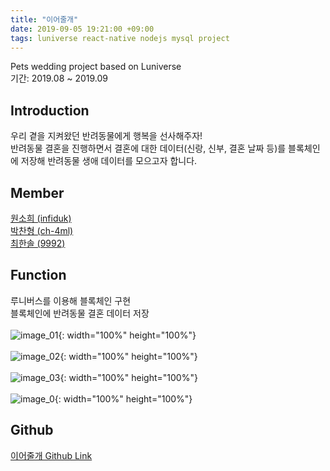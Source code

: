 ```yaml
---
title: "이어줄개"
date: 2019-09-05 19:21:00 +09:00
tags: luniverse react-native nodejs mysql project
---
```


Pets wedding project based on Luniverse
<br />기간: 2019.08 ~ 2019.09

## Introduction
우리 곁을 지켜왔던 반려동물에게 행복을 선사해주자!
<br />반려동물 결혼을 진행하면서 결혼에 대한 데이터(신랑, 신부, 결혼 날짜 등)를 블록체인에 저장해 반려동물 생애 데이터를 모으고자 합니다.

## Member
[원소희 (infiduk)](https://github.com/infiduk)
<br />[박찬형 (ch-4ml)](https://github.com/ch-4ml)
<br />[최한솔 (9992)](https://github.com/9992)

## Function
루니버스를 이용해 블록체인 구현
<br />블록체인에 반려동물 결혼 데이터 저장
<br /><br />![image_01](https://user-images.githubusercontent.com/48206157/67188184-c1de0b80-f426-11e9-8782-1336a12deeef.jpg){: width="100%" height="100%"}
<br /><br />![image_02](https://user-images.githubusercontent.com/48206157/67188186-c276a200-f426-11e9-931d-d01421feefdf.jpg){: width="100%" height="100%"}
<br /><br />![image_03](https://user-images.githubusercontent.com/48206157/67188187-c30f3880-f426-11e9-985f-d3512fa8b543.jpg){: width="100%" height="100%"}
<br /><br />![image_0](https://user-images.githubusercontent.com/48206157/67188185-c276a200-f426-11e9-8c30-23e5690e5626.jpg){: width="100%" height="100%"}

## Github
[이어줄개 Github Link](https://github.com/infiduk/dog-ground-app-ex)
